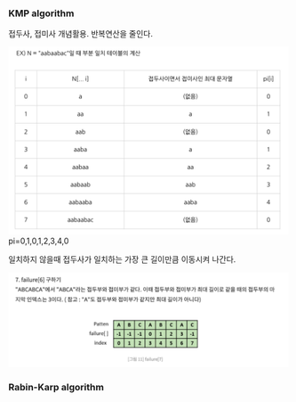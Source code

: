 ### KMP algorithm
접두사, 접미사 개념활용. 반복연산을 줄인다.

<img src="../image/kmp1.png">
pi=0,1,0,1,2,3,4,0

일치하지 않을때 접두사가 일치하는 가장 큰 길이만큼 이동시켜 나간다.

<img src="../image/kmp2.png">


### Rabin-Karp algorithm

